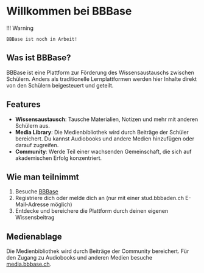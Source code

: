# Willkommen bei BBBase

!!! Warning
    
    BBBase ist noch in Arbeit!

## Was ist BBBase?

BBBase ist eine Plattform zur Förderung des Wissensaustauschs zwischen Schülern. Anders als traditionelle Lernplattformen werden hier Inhalte direkt von den Schülern beigesteuert und geteilt.

## Features

- **Wissensaustausch**: Tausche Materialien, Notizen und mehr mit anderen Schülern aus.
- **Media Library**: Die Medienbibliothek wird durch Beiträge der Schüler bereichert. Du kannst Audiobooks und andere Medien hinzufügen oder darauf zugreifen.
- **Community**: Werde Teil einer wachsenden Gemeinschaft, die sich auf akademischen Erfolg konzentriert.

## Wie man teilnimmt

1. Besuche [BBBase](https://bbbase.ch)
2. Registriere dich oder melde dich an (nur mit einer stud.bbbaden.ch E-Mail-Adresse möglich)
3. Entdecke und bereichere die Plattform durch deinen eigenen Wissensbeitrag

## Medienablage

Die Medienbibliothek wird durch Beiträge der Community bereichert. Für den Zugang zu Audiobooks und anderen Medien besuche [media.bbbase.ch](https://media.bbbase.ch).
